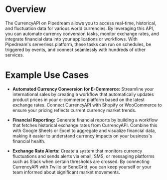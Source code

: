 # Overview

The CurrencyAPI on Pipedream allows you to access real-time, historical, and fluctuation data for various world currencies. By leveraging this API, you can automate currency conversion tasks, monitor exchange rates, and integrate financial data into your applications or workflows. With Pipedream's serverless platform, these tasks can run on schedules, be triggered by events, and connect seamlessly with hundreds of other services.

# Example Use Cases

- **Automated Currency Conversion for E-Commerce:** Streamline your international sales by creating a workflow that automatically updates product prices in your e-commerce platform based on the latest exchange rates. Connect CurrencyAPI with Shopify or WooCommerce to ensure your pricing reflects current currency market trends.

- **Financial Reporting:** Generate financial reports by building a workflow that fetches historical exchange rates from CurrencyAPI. Combine this with Google Sheets or Excel to aggregate and visualize financial data, making it easier to understand currency impacts on your business's financial health.

- **Exchange Rate Alerts:** Create a system that monitors currency fluctuations and sends alerts via email, SMS, or messaging platforms such as Slack when certain thresholds are crossed. By connecting CurrencyAPI with Twilio or SendGrid, you can keep yourself or your team informed about significant market movements.
